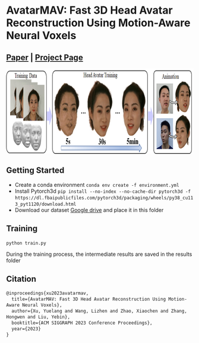 # AvatarMAV: Fast 3D Head Avatar Reconstruction Using Motion-Aware Neural Voxels
## [Paper](https://arxiv.org/abs/2211.13206) | [Project Page](https://liuyebin.com/avatarmav/)
<img src="assets/teaser.png" width="840" height="230"/> 

## Getting Started
* Create a conda environment `conda env create -f environment.yml`
* Install Pytorch3d `pip install --no-index --no-cache-dir pytorch3d -f https://dl.fbaipublicfiles.com/pytorch3d/packaging/wheels/py38_cu113_pyt1120/download.html`
* Download our dataset [Google drive](https://drive.google.com/file/d/197bOpeaj2Hw9_jcgF1Xp_n4r9DyLqlPr/view?usp=sharing) and place it in this folder

## Training
```
python train.py
```
During the training process, the intermediate results are saved in the results folder

## Citation
```
@inproceedings{xu2023avatarmav,
  title={AvatarMAV: Fast 3D Head Avatar Reconstruction Using Motion-Aware Neural Voxels},
  author={Xu, Yuelang and Wang, Lizhen and Zhao, Xiaochen and Zhang, Hongwen and Liu, Yebin},
  booktitle={ACM SIGGRAPH 2023 Conference Proceedings},
  year={2023}
}

```

